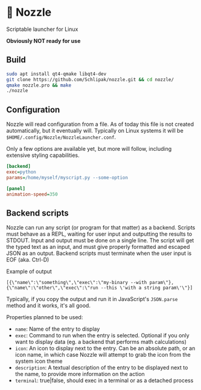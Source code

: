 # :rocket: Nozzle

Scriptable launcher for Linux

**Obviously NOT ready for use**

## Build

```sh
sudo apt install qt4-qmake libqt4-dev
git clone https://github.com/Schlipak/nozzle.git && cd nozzle/
qmake nozzle.pro && make
./nozzle
```

## Configuration

Nozzle will read configuration from a file. As of today this file is not created automatically, but it eventually will. Typically on Linux systems it will be `$HOME/.config/Nozzle/NozzleLauncher.conf`.

Only a few options are available yet, but more will follow, including extensive styling capabilities.

```ini
[backend]
exec=python
params=/home/myself/myscript.py --some-option

[panel]
animation-speed=350
```

## Backend scripts

Nozzle can run any script (or program for that matter) as a backend. Scripts must behave as a REPL, waiting for user input and outputting the results to STDOUT. Input and output must be done on a single line. The script will get the typed text as an input, and must give properly formatted and escaped JSON as an output. Backend scripts must terminate when the user input is EOF (aka. Ctrl-D)

Example of output

```plain
[{\"name\":\"something\",\"exec\":\"my-binary --with param\"},{\"name\":\"other\",\"exec\":\"run --this \'with a string param\'\"}]
```

Typically, if you copy the output and run it in JavaScript's `JSON.parse` method and it works, it's all good.

Properties planned to be used:

* `name`: Name of the entry to display
* `exec`: Command to run when the entry is selected. Optional if you only want to display data (eg. a backend that performs math calculations)
* `icon`: An icon to display next to the entry. Can be an absolute path, or an icon name, in which case Nozzle will attempt to grab the icon from the system icon theme
* `description`: A textual description of the entry to be displayed next to the name, to provide more information on the action
* `terminal`: true|false, should exec in a terminal or as a detached process
